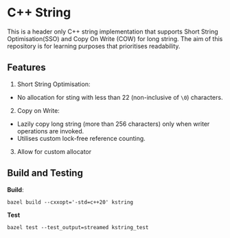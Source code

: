 # C++ String

This is a header only C++ string implementation that supports Short String
Optimisation(SSO) and Copy On Write (COW) for long string. The aim of this
repository is for learning purposes that prioritises readability.

## Features

1. Short String Optimisation:
  * No allocation for sting with less than 22 (non-inclusive of `\0`) characters.
2. Copy on Write:
  * Lazily copy long string (more than 256 characters) only when writer operations
  are invoked.
  * Utilises custom lock-free reference counting.
3. Allow for custom allocator

## Build and Testing

**Build**:
```shell
bazel build --cxxopt='-std=c++20' kstring 
```

**Test**
```shell
bazel test --test_output=streamed kstring_test 
```

